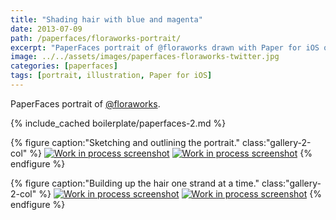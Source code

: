 ```yaml
---
title: "Shading hair with blue and magenta"
date: 2013-07-09
path: /paperfaces/floraworks-portrait/
excerpt: "PaperFaces portrait of @floraworks drawn with Paper for iOS on an iPad."
image: ../../assets/images/paperfaces-floraworks-twitter.jpg
categories: [paperfaces]
tags: [portrait, illustration, Paper for iOS]
---
```


PaperFaces portrait of [@floraworks](https://twitter.com/floraworks).

{% include_cached boilerplate/paperfaces-2.md %}

{% figure caption:"Sketching and outlining the portrait." class:"gallery-2-col" %}
[![Work in process screenshot](../../assets/images/paperfaces-floraworks-process-1-600.jpg)](../../assets/images/paperfaces-floraworks-process-1-lg.jpg)
[![Work in process screenshot](../../assets/images/paperfaces-floraworks-process-2-600.jpg)](../../assets/images/paperfaces-floraworks-process-2-lg.jpg)
{% endfigure %}

{% figure caption:"Building up the hair one strand at a time." class:"gallery-2-col" %}
[![Work in process screenshot](../../assets/images/paperfaces-floraworks-process-3-600.jpg)](../../assets/images/paperfaces-floraworks-process-3-lg.jpg)
[![Work in process screenshot](../../assets/images/paperfaces-floraworks-process-4-600.jpg)](../../assets/images/paperfaces-floraworks-process-4-lg.jpg)
{% endfigure %}
